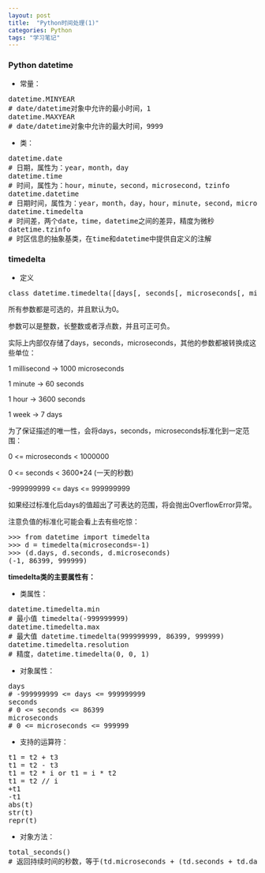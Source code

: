```yaml
---
layout: post
title:  "Python时间处理(1)"
categories: Python
tags: "学习笔记" 
---
```


### Python datetime ###

- 常量：
<pre>
datetime.MINYEAR
# date/datetime对象中允许的最小时间，1
datetime.MAXYEAR
# date/datetime对象中允许的最大时间，9999
</pre>
- 类：
<pre>
datetime.date
# 日期，属性为：year，month，day
datetime.time
# 时间，属性为：hour，minute，second，microsecond，tzinfo
datetime.datetime
# 日期时间，属性为：year，month，day，hour，minute，second，microsecond，tzinfo
datetime.timedelta
# 时间差，两个date，time，datetime之间的差异，精度为微秒
datetime.tzinfo
# 时区信息的抽象基类，在time和datetime中提供自定义的注解
</pre>

### timedelta ###

- 定义
<pre>
class datetime.timedelta([days[, seconds[, microseconds[, milliseconds[, minutes[, hours[, weeks]]]]]]])
</pre>
所有参数都是可选的，并且默认为0。

参数可以是整数，长整数或者浮点数，并且可正可负。

实际上内部仅存储了days，seconds，microseconds，其他的参数都被转换成这些单位：

1 millisecond -> 1000 microseconds

1 minute -> 60 seconds

1 hour -> 3600 seconds

1 week -> 7 days

为了保证描述的唯一性，会将days，seconds，microseconds标准化到一定范围：

0 <= microseconds < 1000000

0 <= seconds < 3600*24 (一天的秒数)

-999999999 <= days <= 999999999

如果经过标准化后days的值超出了可表达的范围，将会抛出OverflowError异常。

注意负值的标准化可能会看上去有些吃惊：

<pre>
>>> from datetime import timedelta
>>> d = timedelta(microseconds=-1)
>>> (d.days, d.seconds, d.microseconds)
(-1, 86399, 999999)
</pre>


**timedelta类的主要属性有：**

- 类属性：

<pre>
datetime.timedelta.min
# 最小值 timedelta(-999999999)
datetime.timedelta.max
# 最大值 datetime.timedelta(999999999, 86399, 999999)
datetime.timedelta.resolution
# 精度，datetime.timedelta(0, 0, 1)
</pre>

- 对象属性：

<pre>
days
# -999999999 <= days <= 999999999 
seconds
# 0 <= seconds <= 86399
microseconds
# 0 <= microseconds <= 999999
</pre>

- 支持的运算符：

<pre>
t1 = t2 + t3
t1 = t2 - t3
t1 = t2 * i or t1 = i * t2
t1 = t2 // i
+t1
-t1
abs(t)
str(t)
repr(t)	
</pre>

- 对象方法：

<pre>
total_seconds()
# 返回持续时间的秒数，等于(td.microseconds + (td.seconds + td.days * 24 * 3600) * 10**6) / 10**6
</pre>
